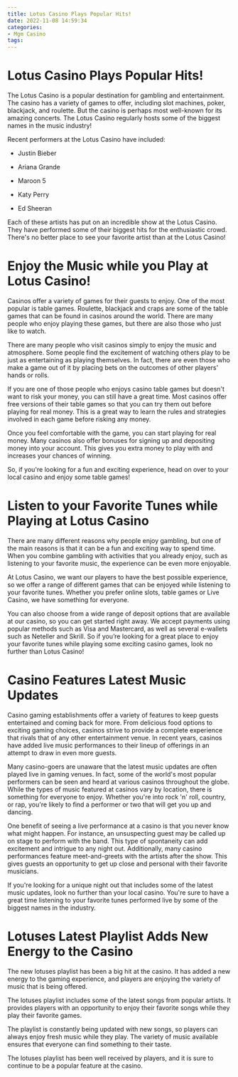 ```yaml
---
title: Lotus Casino Plays Popular Hits!
date: 2022-11-08 14:59:34
categories:
- Mgm Casino
tags:
---
```



#  Lotus Casino Plays Popular Hits!

The Lotus Casino is a popular destination for gambling and entertainment. The casino has a variety of games to offer, including slot machines, poker, blackjack, and roulette. But the casino is perhaps most well-known for its amazing concerts. The Lotus Casino regularly hosts some of the biggest names in the music industry!

Recent performers at the Lotus Casino have included:

* Justin Bieber

* Ariana Grande

* Maroon 5

* Katy Perry

* Ed Sheeran

Each of these artists has put on an incredible show at the Lotus Casino. They have performed some of their biggest hits for the enthusiastic crowd. There's no better place to see your favorite artist than at the Lotus Casino!

#  Enjoy the Music while you Play at Lotus Casino!

Casinos offer a variety of games for their guests to enjoy. One of the most popular is table games. Roulette, blackjack and craps are some of the table games that can be found in casinos around the world. There are many people who enjoy playing these games, but there are also those who just like to watch.

There are many people who visit casinos simply to enjoy the music and atmosphere. Some people find the excitement of watching others play to be just as entertaining as playing themselves. In fact, there are even those who make a game out of it by placing bets on the outcomes of other players' hands or rolls.

If you are one of those people who enjoys casino table games but doesn't want to risk your money, you can still have a great time. Most casinos offer free versions of their table games so that you can try them out before playing for real money. This is a great way to learn the rules and strategies involved in each game before risking any money.

Once you feel comfortable with the game, you can start playing for real money. Many casinos also offer bonuses for signing up and depositing money into your account. This gives you extra money to play with and increases your chances of winning.

So, if you're looking for a fun and exciting experience, head on over to your local casino and enjoy some table games!

#  Listen to your Favorite Tunes while Playing at Lotus Casino

There are many different reasons why people enjoy gambling, but one of the main reasons is that it can be a fun and exciting way to spend time. When you combine gambling with activities that you already enjoy, such as listening to your favorite music, the experience can be even more enjoyable.

At Lotus Casino, we want our players to have the best possible experience, so we offer a range of different games that can be enjoyed while listening to your favorite tunes. Whether you prefer online slots, table games or Live Casino, we have something for everyone.

You can also choose from a wide range of deposit options that are available at our casino, so you can get started right away. We accept payments using popular methods such as Visa and Mastercard, as well as several e-wallets such as Neteller and Skrill. So if you’re looking for a great place to enjoy your favorite tunes while playing some exciting casino games, look no further than Lotus Casino!

#  Casino Features Latest Music Updates 
Casino gaming establishments offer a variety of features to keep guests entertained and coming back for more. From delicious food options to exciting gaming choices, casinos strive to provide a complete experience that rivals that of any other entertainment venue. In recent years, casinos have added live music performances to their lineup of offerings in an attempt to draw in even more guests.

Many casino-goers are unaware that the latest music updates are often played live in gaming venues. In fact, some of the world's most popular performers can be seen and heard at various casinos throughout the globe. While the types of music featured at casinos vary by location, there is something for everyone to enjoy. Whether you're into rock 'n' roll, country, or rap, you're likely to find a performer or two that will get you up and dancing.

One benefit of seeing a live performance at a casino is that you never know what might happen. For instance, an unsuspecting guest may be called up on stage to perform with the band. This type of spontaneity can add excitement and intrigue to any night out. Additionally, many casino performances feature meet-and-greets with the artists after the show. This gives guests an opportunity to get up close and personal with their favorite musicians.

If you're looking for a unique night out that includes some of the latest music updates, look no further than your local casino. You're sure to have a great time listening to your favorite tunes performed live by some of the biggest names in the industry.

#  Lotuses Latest Playlist Adds New Energy to the Casino

The new lotuses playlist has been a big hit at the casino. It has added a new energy to the gaming experience, and players are enjoying the variety of music that is being offered.

The lotuses playlist includes some of the latest songs from popular artists. It provides players with an opportunity to enjoy their favorite songs while they play their favorite games.

The playlist is constantly being updated with new songs, so players can always enjoy fresh music while they play. The variety of music available ensures that everyone can find something to their taste.

The lotuses playlist has been well received by players, and it is sure to continue to be a popular feature at the casino.